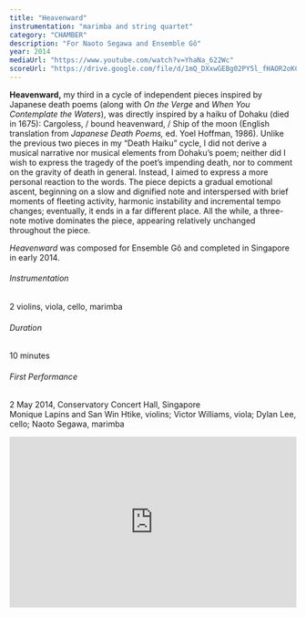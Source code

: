 ```yaml
---
title: "Heavenward"
instrumentation: "marimba and string quartet"
category: "CHAMBER"
description: "For Naoto Segawa and Ensemble Gô"
year: 2014
mediaUrl: "https://www.youtube.com/watch?v=YhaNa_622Wc"
scoreUrl: "https://drive.google.com/file/d/1mQ_DXxwGEBg02PY5l_fHAOR2oKCCQRQs/view?usp=sharing"
---
```


**Heavenward,** my third in a cycle of independent pieces inspired by Japanese death poems (along with _On the Verge_ and _When You Contemplate the Waters_), was directly inspired by a haiku of Dohaku (died in 1675): Cargoless, / bound heavenward, / Ship of the moon (English translation from _Japanese Death Poems,_ ed. Yoel Hoffman, 1986). Unlike the previous two pieces in my “Death Haiku” cycle, I did not derive a musical narrative nor musical elements from Dohaku’s poem; neither did I wish to express the tragedy of the poet’s impending death, nor to comment on the gravity of death in general. Instead, I aimed to express a more personal reaction to the words. The piece depicts a gradual emotional ascent, beginning on a slow and dignified note and interspersed with brief moments of fleeting activity, harmonic instability and incremental tempo changes; eventually, it ends in a far different place. All the while, a three-note motive dominates the piece, appearing relatively unchanged throughout the piece.

_Heavenward_ was composed for Ensemble Gô and completed in Singapore in early 2014.

###### Instrumentation
2 violins, viola, cello, marimba

###### Duration
10 minutes

###### First Performance
2 May 2014, Conservatory Concert Hall, Singapore\
Monique Lapins and San Win Htike, violins; Victor Williams, viola; Dylan Lee, cello; Naoto Segawa, marimba

<iframe src="https://w.soundcloud.com/player/?url=https%3A//api.soundcloud.com/tracks/148051885&amp;auto_play=false&amp;hide_related=false&amp;show_comments=false&amp;show_user=true&amp;show_reposts=false&amp;visual=true" width="100%" height="300" frameborder="no" scrolling="no"></iframe>
